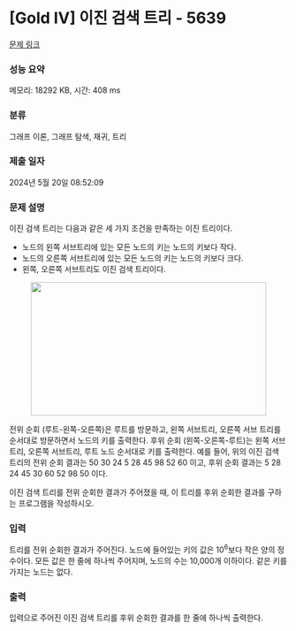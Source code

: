 # [Gold IV] 이진 검색 트리 - 5639 

[문제 링크](https://www.acmicpc.net/problem/5639) 

### 성능 요약

메모리: 18292 KB, 시간: 408 ms

### 분류

그래프 이론, 그래프 탐색, 재귀, 트리

### 제출 일자

2024년 5월 20일 08:52:09

### 문제 설명

<p>이진 검색 트리는 다음과 같은 세 가지 조건을 만족하는 이진 트리이다.</p>

<ul>
	<li>노드의 왼쪽 서브트리에 있는 모든 노드의 키는 노드의 키보다 작다.</li>
	<li>노드의 오른쪽 서브트리에 있는 모든 노드의 키는 노드의 키보다 크다.</li>
	<li>왼쪽, 오른쪽 서브트리도 이진 검색 트리이다.</li>
</ul>

<p style="text-align: center;"><img alt="" src="https://onlinejudgeimages.s3-ap-northeast-1.amazonaws.com/upload/images/bsearchtree.png" style="height:242px; width:426px"></p>

<p>전위 순회 (루트-왼쪽-오른쪽)은 루트를 방문하고, 왼쪽 서브트리, 오른쪽 서브 트리를 순서대로 방문하면서 노드의 키를 출력한다. 후위 순회 (왼쪽-오른쪽-루트)는 왼쪽 서브트리, 오른쪽 서브트리, 루트 노드 순서대로 키를 출력한다. 예를 들어, 위의 이진 검색 트리의 전위 순회 결과는 50 30 24 5 28 45 98 52 60 이고, 후위 순회 결과는 5 28 24 45 30 60 52 98 50 이다.</p>

<p>이진 검색 트리를 전위 순회한 결과가 주어졌을 때, 이 트리를 후위 순회한 결과를 구하는 프로그램을 작성하시오.</p>

### 입력 

 <p>트리를 전위 순회한 결과가 주어진다. 노드에 들어있는 키의 값은 10<sup>6</sup>보다 작은 양의 정수이다. 모든 값은 한 줄에 하나씩 주어지며, 노드의 수는 10,000개 이하이다. 같은 키를 가지는 노드는 없다.</p>

### 출력 

 <p>입력으로 주어진 이진 검색 트리를 후위 순회한 결과를 한 줄에 하나씩 출력한다.</p>

